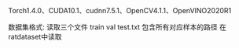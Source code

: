 Torch1.4.0、CUDA10.1、cudnn7.5.1、OpenCV4.1.1、OpenVINO2020R1

数据集格式:
读取三个文件 train val test.txt 包含所有对应样本的路径
在ratdataset中读取